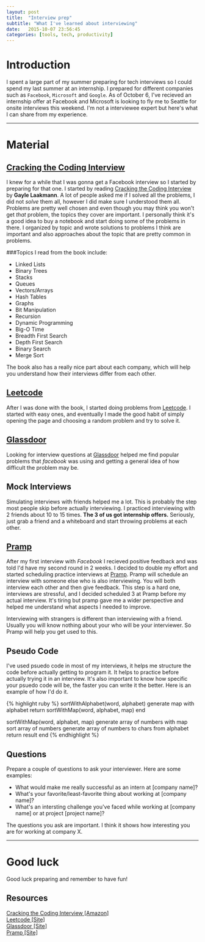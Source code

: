 ```yaml
---
layout: post
title:  "Interview prep"
subtitle: "What I've learned about interviewing"
date:   2015-10-07 23:56:45
categories: [tools, tech, productivity]
---
```


# Introduction
I spent a large part of my summer preparing for tech interviews so I could spend my last summer at an internship. I prepared for different companies such as `Facebook`, `Microsoft` and `Google`. As of October 6, I've recieved an internship offer at Facebook and Microsoft is looking to fly me to Seattle for onsite interviews this weekend. I'm not a interviewee expert but here's what I can share from my experience.

---

# Material

## [Cracking the Coding Interview <i class="fa fa-link"></i>](http://www.amazon.com/Cracking-Coding-Interview-Programming-Questions/dp/098478280X)
I knew for a while that I was gonna get a Facebook interview so I started by preparing for that one. I started by reading [Cracking the Coding Interview](http://www.amazon.com/Cracking-Coding-Interview-Programming-Questions/dp/098478280X) by **Gayle Laakmann**. A lot of people asked me if I solved all the problems, I did not *solve* them all, however I did make sure I understood them all. Problems are pretty well chosen and even though you may think you won't get *that* problem, the topics they cover are important. I personally think it's a good idea to buy a notebook and start doing some of the problems in there. I organized by topic and wrote solutions to problems I think are important and also approaches about the topic that are pretty common in problems.

###Topics I read from the book include:

* Linked Lists
* Binary Trees
* Stacks
* Queues
* Vectors/Arrays
* Hash Tables
* Graphs
* Bit Manipulation
* Recursion
* Dynamic Programming
* Big-O Time
* Breadth First Search
* Depth First Search
* Binary Search
* Merge Sort

The book also has a really nice part about each company, which will help you understand how their interviews differ from each other.


## [Leetcode <i class="fa fa-link"></i>](http://leetcode.com)
After I was done with the book, I started doing problems from [Leetcode](http://leetcode.com). I started with easy ones, and eventually I made the good habit of simply opening the page and choosing a random problem and try to solve it.

## [Glassdoor <i class="fa fa-link"></i>](http://glassdoor.com)
Looking for interview questions at [Glassdoor](http://glassdoor.com) helped me find popular problems that *facebook* was using and getting a general idea of how difficult the problem may be.

## Mock Interviews
Simulating interviews with friends helped me a lot. This is probably the step most people skip before actually interviewing. I practiced interviewing with 2 friends about 10 to 15 times. **The 3 of us got internship offers.** Seriously, just grab a friend and a whiteboard and start throwing problems at each other.

## [Pramp <i class="fa fa-link"></i>](http://www.pramp.com)
After my first interview with *Facebook* I recieved positive feedback and was told I'd have my second round in 2 weeks. I decided to double my effort and started scheduling practice interviews at [Pramp](http://www.pramp.com). Pramp will schedule an interview with someone else who is also interviewing. You will both interview each other and then give feedback. This step is a hard one, interviews are stressful, and I decided scheduled 3 at Pramp before my actual interview. It's tiring but pramp gave me a wider perspective and helped me understand what aspects I needed to improve.

Interviewing with strangers is different than interviewing with a friend. Usually you will know nothing about your who will be your interviewer. So Pramp will help you get used to this.

## Pseudo Code
I've used psuedo code in most of my interviews, it helps me structure the code before actually getting to program it. It helps to practice before actually trying it in an interview. It's also important to know how specific your psuedo code will be, the faster you can write it the better. Here is an example of how I'd do it.

{% highlight ruby %}
sortWithAlphabet(word, alphabet)
  generate map with alphabet
  return sortWithMap(word, alphabet, map)
end

sortWithMap(word, alphabet, map)
  generate array of numbers with map
  sort array of numbers
  generate array of numbers to chars from alphabet
  return result
end
{% endhighlight %}

## Questions
Prepare a couple of questions to ask your interviewer. Here are some examples:

* What would make me really successful as an intern at [company name]?
* What's your favorite/least-favorite thing about working at [company name]?
* What's an intersting challenge you've faced while working at [company name] or at project [project name]?

The questions you ask are important. I think it shows how interesting you are for working at company X.

---

# Good luck

Good luck preparing and remember to have fun!

## Resources
<div class="link-box"><a href="http://www.amazon.com/Cracking-Coding-Interview-Programming-Questions/dp/098478280X"><span></span>Cracking the Coding Interview [Amazon]</a></div>
<div class="link-box"><a href="http://leetcode.com"><span></span>Leetcode [Site]</a></div>
<div class="link-box"><a href="http://glassdoor.com"><span></span>Glassdoor [Site]</a></div>
<div class="link-box"><a href="http://pramp.com"><span></span>Pramp [Site]</a></div>